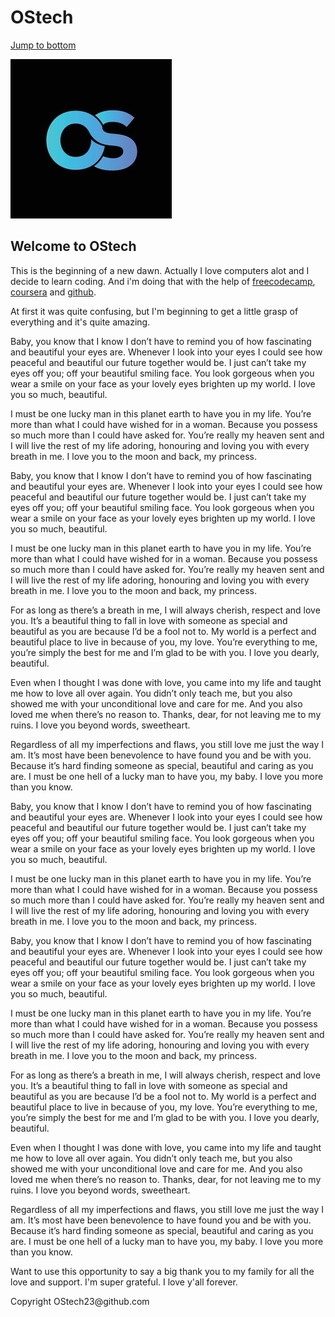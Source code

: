 <h1> OStech</h1>


<a href="#jump to bottom">Jump to bottom</a>

<img src="https://github.com/OStech23/Beginning/blob/main/os-letter-logo-icon-symbol-260nw-1898708386.jpg?raw=true
" alt="OS logo">

<h2>                 Welcome to OStech</h2>

<main>
<p>     This is the beginning of a new dawn. Actually I love computers alot and I decide to learn coding. And i'm doing that with the help of <a href="https://www.freecodecamp.org" target="_blank"> freecodecamp</a>, <a href="https://www.coursera.com" target="_blank">coursera</a> and <a href="https://www.github.com" target="_blank">github</a>.</p> </main>

<p>     At first it was quite confusing, but I'm beginning to get a little grasp of everything and it's quite amazing.</p>

<p> Baby, you know that I know I don’t have to remind you of how fascinating and beautiful your eyes are. Whenever I look into your eyes I could see how peaceful and beautiful our future together would be. I just can’t take my eyes off you; off your beautiful smiling face. You look gorgeous when you wear a smile on your face as your lovely eyes brighten up my world. I love you so much, beautiful.</p>

<p> I must be one lucky man in this planet earth to have you in my life. You’re more than what I could have wished for in a woman. Because you possess so much more than I could have asked for. You’re really my heaven sent and I will live the rest of my life adoring, honouring and loving you with every breath in me. I love you to the moon and back, my princess.</p>



<p> Baby, you know that I know I don’t have to remind you of how fascinating and beautiful your eyes are. Whenever I look into your eyes I could see how peaceful and beautiful our future together would be. I just can’t take my eyes off you; off your beautiful smiling face. You look gorgeous when you wear a smile on your face as your lovely eyes brighten up my world. I love you so much, beautiful.</p>

<p> I must be one lucky man in this planet earth to have you in my life. You’re more than what I could have wished for in a woman. Because you possess so much more than I could have asked for. You’re really my heaven sent and I will live the rest of my life adoring, honouring and loving you with every breath in me. I love you to the moon and back, my princess.</p>

<p>For as long as there’s a breath in me, I will always cherish, respect and love you. It’s a beautiful thing to fall in love with someone as special and beautiful as you are because I’d be a fool not to. My world is a perfect and beautiful place to live in because of you, my love. You’re everything to me, you’re simply the best for me and I’m glad to be with you. I love you dearly, beautiful.</p>

<p> Even when I thought I was done with love, you came into my life and taught me how to love all over again. You didn’t only teach me, but you also showed me with your unconditional love and care for me. And you also loved me when there’s no reason to. Thanks, dear, for not leaving me to my ruins. I love you beyond words, sweetheart.</p>

<p> Regardless of all my imperfections and flaws, you still love me just the way I am. It’s most have been benevolence to have found you and be with you. Because it’s hard finding someone as special, beautiful and caring as you are. I must be one hell of a lucky man to have you, my baby. I love you more than you know.</p>


<p> Baby, you know that I know I don’t have to remind you of how fascinating and beautiful your eyes are. Whenever I look into your eyes I could see how peaceful and beautiful our future together would be. I just can’t take my eyes off you; off your beautiful smiling face. You look gorgeous when you wear a smile on your face as your lovely eyes brighten up my world. I love you so much, beautiful.</p>

<p> I must be one lucky man in this planet earth to have you in my life. You’re more than what I could have wished for in a woman. Because you possess so much more than I could have asked for. You’re really my heaven sent and I will live the rest of my life adoring, honouring and loving you with every breath in me. I love you to the moon and back, my princess.</p>



<p> Baby, you know that I know I don’t have to remind you of how fascinating and beautiful your eyes are. Whenever I look into your eyes I could see how peaceful and beautiful our future together would be. I just can’t take my eyes off you; off your beautiful smiling face. You look gorgeous when you wear a smile on your face as your lovely eyes brighten up my world. I love you so much, beautiful.</p>

<p> I must be one lucky man in this planet earth to have you in my life. You’re more than what I could have wished for in a woman. Because you possess so much more than I could have asked for. You’re really my heaven sent and I will live the rest of my life adoring, honouring and loving you with every breath in me. I love you to the moon and back, my princess.</p>

<p>For as long as there’s a breath in me, I will always cherish, respect and love you. It’s a beautiful thing to fall in love with someone as special and beautiful as you are because I’d be a fool not to. My world is a perfect and beautiful place to live in because of you, my love. You’re everything to me, you’re simply the best for me and I’m glad to be with you. I love you dearly, beautiful.</p>

<p> Even when I thought I was done with love, you came into my life and taught me how to love all over again. You didn’t only teach me, but you also showed me with your unconditional love and care for me. And you also loved me when there’s no reason to. Thanks, dear, for not leaving me to my ruins. I love you beyond words, sweetheart.</p>

<p> Regardless of all my imperfections and flaws, you still love me just the way I am. It’s most have been benevolence to have found you and be with you. Because it’s hard finding someone as special, beautiful and caring as you are. I must be one hell of a lucky man to have you, my baby. I love you more than you know.</p>



<p> Want to use this opportunity to say a big thank you to my family for all the love and support. I'm super grateful. I love y'all forever.

<footer id="jump to bottom">Copyright OStech23@github.com<footer>